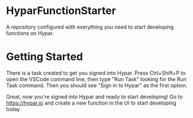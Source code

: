# HyparFunctionStarter
A repository configured with everything you need to start developing functions on Hypar.

# Getting Started
There is a task created to get you signed into Hypar.  Press Ctrl+Shift+P to open the VSCode command line, then type "Run Task" looking for the Run Task command.  Then you should see "Sign in to Hypar" as the first option.

Great, now you're signed into Hypar and ready to start developing!  Go to https://hypar.io and create a new function in the UI to start developing today.